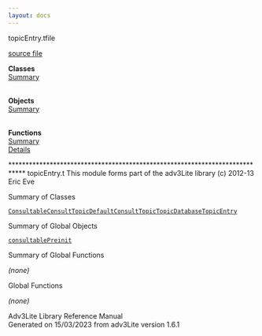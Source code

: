 ```yaml
---
layout: docs
---
```

<span class="title">topicEntry.t</span><span class="type">file</span>

[source file](../source/topicEntry.t.html)

**Classes**  
[Summary](#_ClassSummary_)  
 

**Objects**  
[Summary](#_ObjectSummary_)  
 

**Functions**  
[Summary](#_FunctionSummary_)  
[Details](#_Functions_)



\*\*\*\*\*\*\*\*\*\*\*\*\*\*\*\*\*\*\*\*\*\*\*\*\*\*\*\*\*\*\*\*\*\*\*\*\*\*\*\*\*\*\*\*\*\*\*\*\*\*\*\*\*\*\*\*\*\*\*\*\*\*\*\*\*\*\*\*\*\*\*\*\*\*\*\*
topicEntry.t This module forms part of the adv3Lite library (c) 2012-13
Eric Eve



<span id="_ClassSummary_"></span>



<span class="hdln">Summary of Classes</span>  



[`Consultable`](../object/Consultable.html)[`ConsultTopic`](../object/ConsultTopic.html)[`DefaultConsultTopic`](../object/DefaultConsultTopic.html)[`TopicDatabase`](../object/TopicDatabase.html)[`TopicEntry`](../object/TopicEntry.html)
<span id="_ObjectSummary_"></span>



<span class="hdln">Summary of Global Objects</span>  



[`consultablePreinit`](../object/consultablePreinit.html)
<span id="FunctionSummary_"></span>



<span class="hdln">Summary of Global Functions</span>  



*(none)* <span id="_Functions_"></span>



<span class="hdln">Global Functions</span>  



*(none)*



Adv3Lite Library Reference Manual  
Generated on 15/03/2023 from adv3Lite version 1.6.1


